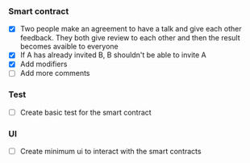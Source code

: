 ### Smart contract
- [x] Two people make an agreement to have a talk and give each other feedback. They both give review to each other and then the result becomes avaible to everyone
- [x] If A has already invited B, B shouldn't be able to invite A
- [x] Add modifiers
- [ ] Add more comments

### Test
- [ ] Create basic test for the smart contract

### UI
- [ ] Create minimum ui to interact with the smart contracts